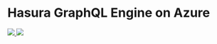 # Hasura GraphQL Engine on Azure

<a href="https://portal.azure.com/#create/Microsoft.Template/uri/https%3a%2f%2fraw.githubusercontent.com%2fhasura%2fgraphql-engine-on-azure%2fmaster%2farm-aci%2fazuredeploy.json" target="_blank">
    <img src="http://azuredeploy.net/deploybutton.png"/>
</a>
<a href="http://armviz.io/#/?load=https%3a%2f%2fraw.githubusercontent.com%2fhasura%2fgraphql-engine-on-azure%2fmaster%2farm-aci%2fazuredeploy.json" target="_blank">
    <img src="http://armviz.io/visualizebutton.png"/>
</a>
